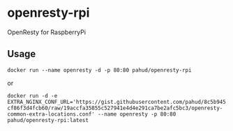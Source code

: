 # openresty-rpi

OpenResty for RaspberryPi

## Usage

```
docker run --name openresty -d -p 80:80 pahud/openresty-rpi
```

or

`
docker run -d -e EXTRA_NGINX_CONF_URL='https://gist.githubusercontent.com/pahud/8c5b945cf86f3d4fcb60/raw/19accfa35855c527941e4d4e291ca7be2afc5bc3/openresty-common-extra-locations.conf' --name openresty -p 80:80 pahud/openresty-rpi:latest
`
